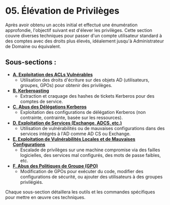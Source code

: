 # 05. Élévation de Privilèges

Après avoir obtenu un accès initial et effectué une énumération approfondie, l'objectif suivant est d'élever les privilèges. Cette section couvre diverses techniques pour passer d'un compte utilisateur standard à des comptes avec des droits plus élevés, idéalement jusqu'à Administrateur de Domaine ou équivalent.

## Sous-sections :

*   **[A. Exploitation des ACLs Vulnérables](./A-exploitation-acls.md)**
    *   Utilisation des droits d'écriture sur des objets AD (utilisateurs, groupes, GPOs) pour obtenir des privilèges.
*   **[B. Kerberoasting](./B-kerberoasting.md)**
    *   Extraction et craquage des hashes de tickets Kerberos pour des comptes de service.
*   **[C. Abus des Délégations Kerberos](./C-delegation-kerberos.md)**
    *   Exploitation des configurations de délégation Kerberos (non contrainte, contrainte, basée sur les ressources).
*   **[D. Exploitation de Services (Exchange, ADCS, etc.)](./D-exploitation-services.md)**
    *   Utilisation de vulnérabilités ou de mauvaises configurations dans des services intégrés à l'AD comme AD CS ou Exchange.
*   **[E. Exploitation de Vulnérabilités Locales et de Mauvaises Configurations](./E-vulnerabilites-locales.md)**
    *   Escalade de privilèges sur une machine compromise via des failles logicielles, des services mal configurés, des mots de passe faibles, etc.
*   **[F. Abus des Politiques de Groupe (GPO)](./F-group-policy-abuse.md)**
    *   Modification de GPOs pour exécuter du code, modifier des configurations de sécurité, ou ajouter des utilisateurs à des groupes privilégiés.

Chaque sous-section détaillera les outils et les commandes spécifiques pour mettre en œuvre ces techniques. 